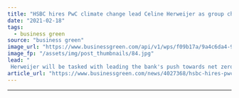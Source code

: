 ```yaml
---
title: "HSBC hires PwC climate change lead Celine Herweijer as group chief sustainability officer"
date: "2021-02-18"
tags: 
  - business green
source: "business green"
image_url: "https://www.businessgreen.com/api/v1/wps/f09b17a/9a4c6da4-9ad3-4b73-9377-68bc6d7e6364/4/hsbc-canary-wharf-10-185x114.jpg"
image_fp: "/assets/img/post_thumbnails/84.jpg"
lead: "
 Herweijer will be tasked with leading the bank's push towards net zero ..."
article_url: "https://www.businessgreen.com/news/4027368/hsbc-hires-pwc-climate-change-lead-celine-herweijer-group-chief-sustainability-officer"
---
```


---
